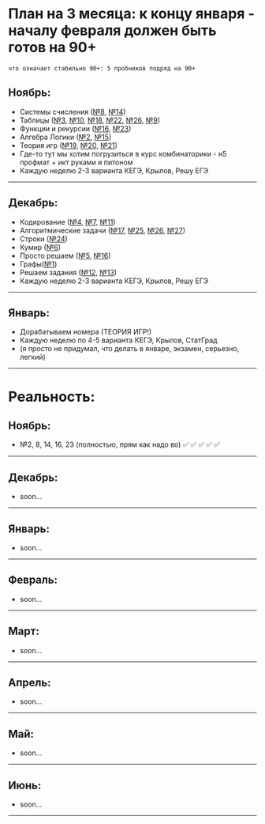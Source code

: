 # План на 3 месяца: к концу января - началу февраля должен быть готов на 90+
    что означает стабильно 90+: 5 пробников подряд на 90+

## Ноябрь: 
- Системы счисления ([№8](/8/8.md), [№14](14/14.md))
- Таблицы ([№3](/3/3.md), [№10](/10/10.md), [№18](/18/18.md), [№22](/22/22.md), [№26](/26/26.md), [№9](9/9.md))
- Функции и рекурсии ([№16](/16/16.md), [№23](/23/23.md))
- Алгебра Логики ([№2](/2/2.md), [№15](/15/15.md))
- Теория игр ([№19](/19/19.md), [№20](20/20.md), [№21](21/21.md))
- Где-то тут мы хотим погрузиться в курс комбинаторики - н5 профмат + икт руками и питоном
- Каждую неделю 2-3 варианта КЕГЭ, Крылов, Решу ЕГЭ
---
## Декабрь: 
- Кодирование ([№4](/4/4.md), [№7](7/7.md), [№11](11/11.md))
- Алгоритмические задачи ([№17](/17/17.md), [№25](/25/25.md), [№26](26/26.md), [№27](/27/27.md))
- Строки ([№24](24/24.md))
- Кумир ([№6](6/6.md))
- Просто решаем ([№5](5/5.md), [№16](16/16.md))
- Графы([№1](1/1.md))
- Решаем задания ([№12](12/12.md), [№13](13/13.md))
- Каждую неделю 2-3 варианта КЕГЭ, Крылов, Решу ЕГЭ
---
## Январь:
- Дорабатываем номера (ТЕОРИЯ ИГР!)
- Каждую неделю по 4-5 варианта КЕГЭ, Крылов, СтатГрад
- (я просто не придумал, что делать в январе, экзамен, серьезно, легкий)
---

# Реальность:

## Ноябрь:
- №2, 8, 14, 16, 23 (полностью, прям как надо во)  ✅ ✅ ✅ ✅ ✅ 
---
## Декабрь:
- soon...
---
## Январь:
- soon...
---
## Февраль:
- soon...
---
## Март:
- soon...
---
## Апрель:
- soon...
---
## Май:
- soon...
---
## Июнь:
- soon...
---
